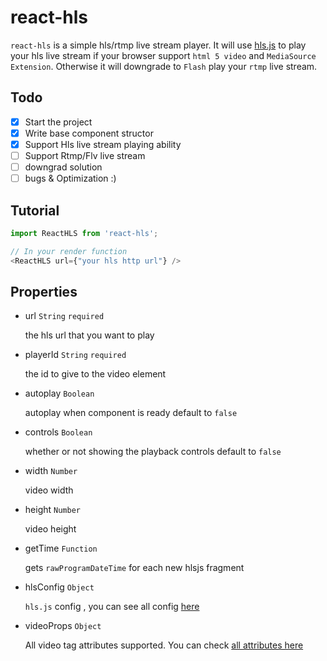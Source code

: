 # react-hls

`react-hls` is a simple hls/rtmp live stream player.
It will use [hls.js](https://github.com/dailymotion/hls.js) to play your hls live stream if your browser support `html 5 video` and `MediaSource Extension`. Otherwise it will downgrade to `Flash` play your `rtmp` live stream.

## Todo
- [x] Start the project
- [x] Write base component structor
- [x] Support Hls live stream playing ability
- [ ] Support Rtmp/Flv live stream
- [ ] downgrad solution
- [ ] bugs & Optimization :)

## Tutorial

```javascript
import ReactHLS from 'react-hls';

// In your render function
<ReactHLS url={"your hls http url"} />
```


## Properties

- url `String` `required`

    the hls url that you want to play

- playerId `String` `required`

    the id to give to the video element

- autoplay `Boolean`

    autoplay when component is ready default to `false`

- controls `Boolean`

    whether or not showing the playback controls default to `false`

- width `Number`

    video width

- height `Number`

    video height

- getTime `Function`

    gets `rawProgramDateTime` for each new hlsjs fragment

- hlsConfig `Object`

    `hls.js` config , you can see all config [here](https://github.com/dailymotion/hls.js/blob/master/doc/API.md#fine-tuning)

- videoProps `Object`

    All video tag attributes supported. You can check [all attributes here](https://developer.mozilla.org/en-US/docs/Web/HTML/Element/video)
